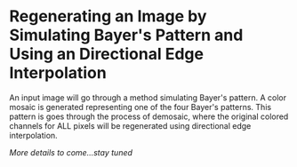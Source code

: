 # Regenerating an Image by Simulating Bayer's Pattern and Using an Directional Edge Interpolation
An input image will go through a method simulating Bayer's pattern. A color mosaic is generated representing one of the four Bayer's patterns. This pattern is goes through the process of demosaic, where the original colored channels for ALL pixels will be regenerated using directional edge interpolation. 

*More details to come...stay tuned*
